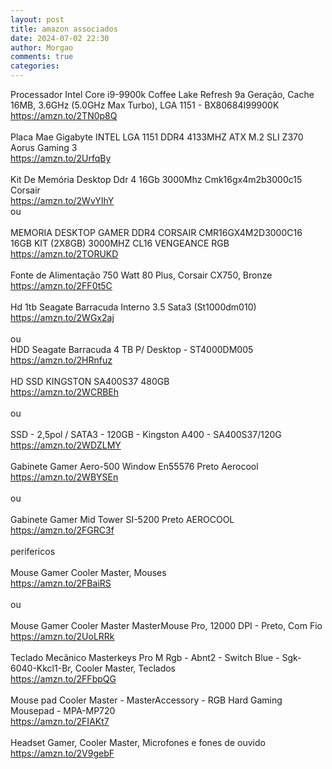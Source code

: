 ```yaml
---
layout: post
title: amazon associados
date: 2024-07-02 22:30
author: Morgao
comments: true
categories: 
---
```

Processador Intel Core i9-9900k Coffee Lake Refresh 9a Geração, Cache 16MB, 3.6GHz (5.0GHz Max Turbo), LGA 1151 - BX80684I99900K <br />https://amzn.to/2TN0p8Q<br /><br />Placa Mae Gigabyte INTEL LGA 1151 DDR4 4133MHZ ATX M.2 SLI Z370 Aorus Gaming 3 <br />https://amzn.to/2UrfqBy<br /><br />Kit De Memória Desktop Ddr 4 16Gb 3000Mhz Cmk16gx4m2b3000c15 Corsair <br />https://amzn.to/2WvYIhY<br />ou<br /><br />MEMORIA DESKTOP GAMER DDR4 CORSAIR CMR16GX4M2D3000C16 16GB KIT (2X8GB) 3000MHZ CL16 VENGEANCE RGB <br />https://amzn.to/2TORUKD<br /><br />Fonte de Alimentação 750 Watt 80 Plus, Corsair CX750, Bronze <br />https://amzn.to/2FF0t5C<br /><br />Hd 1tb Seagate Barracuda Interno 3.5 Sata3 (St1000dm010) <br />https://amzn.to/2WGx2aj<br /><br />ou<br />HDD Seagate Barracuda 4 TB P/ Desktop - ST4000DM005 <br />https://amzn.to/2HRnfuz<br /><br />HD SSD KINGSTON SA400S37 480GB <br />https://amzn.to/2WCRBEh<br /><br />ou<br /><br />SSD - 2,5pol / SATA3 - 120GB - Kingston A400 - SA400S37/120G<br />https://amzn.to/2WDZLMY <br /><br />Gabinete Gamer Aero-500 Window En55576 Preto Aerocool <br />https://amzn.to/2WBYSEn<br /><br />ou<br /><br />Gabinete Gamer Mid Tower SI-5200 Preto AEROCOOL <br />https://amzn.to/2FGRC3f<br /><br />perifericos<br /><br />Mouse Gamer Cooler Master, Mouses <br />https://amzn.to/2FBaiRS<br /><br />ou<br /><br />Mouse Gamer Cooler Master MasterMouse Pro, 12000 DPI - Preto, Com Fio <br />https://amzn.to/2UoLRRk<br /><br />Teclado Mecânico Masterkeys Pro M Rgb - Abnt2 - Switch Blue - Sgk-6040-Kkcl1-Br, Cooler Master, Teclados <br />https://amzn.to/2FFbpQG<br /><br />Mouse pad Cooler Master - MasterAccessory - RGB Hard Gaming Mousepad - MPA-MP720 <br />https://amzn.to/2FIAKt7<br /><br />Headset Gamer, Cooler Master, Microfones e fones de ouvido <br />https://amzn.to/2V9gebF
